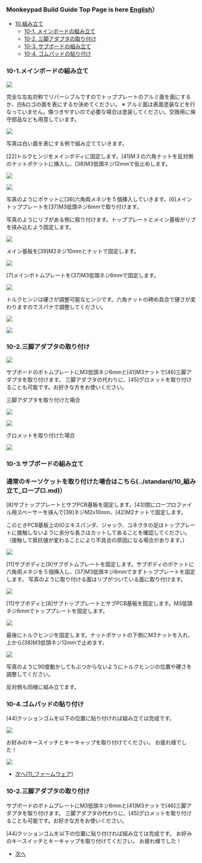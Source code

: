 
### Monkeypad Build Guide Top Page is here [English](01_build_guide.md)）

  - [10.組み立て](10_組み立て.md)
    - [10-1. メインボードの組み立て](#10-1メインボードの組み立て)
    - [10-2. 三脚アダプタの取り付け](#10-2三脚アダプタの取り付け)
    - [10-3. サブボードの組み立て](#10-3サブボードの組み立て)
    - [10-4. ゴムパッドの貼り付け](#10-4ゴムパッドの貼り付け)

### 10-1.メインボードの組み立て

![](../images/10/monkeypad_10_01.jpeg)

完全な左右対称でリバーシブルですのでトッププレートのアルミ面を面にするか、白&ロゴの面を表にするか決めてください。
※ アルミ面は表面塗装などを行なっていません。傷つきやすいので必要な場合は塗装してください。交換用に保守部品なども用意しています。

![](../images/10/monkeypad_10_02.jpeg)

写真は白い面を表にする例で組み立てていきます。

[22]トルクヒンジをメインボディに固定します。[41]M３の六角ナットを反対側のナットポケットに挿入し、[38]M3低頭ネジ12mmで仮止めします。

![](../images/10/monkeypad_10_03.jpeg)

![](../images/10/monkeypad_10_04.jpeg)


写真のようにポケットに[36]六角両メネジを５個挿入していきます。[6]メイントッププレートを[37]M3低頭ネジ6mmで取り付けます。

写真のようにリブがある側に取り付けます。トッププレートとメイン基板がリブを挟み込むよう固定します。

![](../images/10/monkeypad_10_05.jpeg)

メイン基板を[39]M2ネジ10mmとナットで固定します。

![](../images/10/monkeypad_10_06.jpeg)

[7]メインボトムプレートを(37)M3低頭ネジ6mmで固定します。

![](../images/10/monkeypad_10_07.jpeg)

トルクヒンジは硬さが調整可能なヒンジです。六角ナットの締め具合で硬さが変わりますのでスパナで調整してください。

![](../images/10/monkeypad_10_08.jpeg)

![](../images/10/monkeypad_10_08.jpeg)

### 10-2.三脚アダプタの取り付け

![](../images/10/monkeypad_10_10.jpeg)

サブボードのボトムプレートにM3低頭ネジ6mmと[41]M3ナットで[46]三脚アダプタを取り付けます。
三脚アダプタの代わりに、[45]グロメットを取り付けることも可能です。お好きな方をお使いください。

三脚アダプタを取り付けた場合

![](../images/10/monkeypad_10_11.jpeg)

![](../images/10/monkeypad_10_12.jpeg)

グロメットを取り付けた場合

![](../images/10/monkeypad_10_13.jpeg)

### 10-3.サブボードの組み立て

### 通常のキーソケットを取り付けた場合はこちら(../standard/10_組み立て_ロープロ.md)）

[8]サブトッププレートとサブPCB基板を固定します。[43]間にロープロファイル用スペーサーを挟んで[39]ネジM2x10mm、[42]M2ナットで固定します。

このときPCB基板上のIOエキスパンダ、ジャック、コネクタの足はトッププレートに接触しないように余分な長さはカットしてあることを確認してください。（接触して抵抗値が変わることにより不具合の原因になる場合があります。）

![](../images/10/monkeypad_10_30.jpeg)

[11]サブボディと[9]サブボトムプレートを固定します。サブボディのポケットに六角両メネジを５個挿入し、[37]M3低頭ネジ6mmでまずトッププレートを固定します。
写真のように取り付ける面はリブがついている面に取り付けます。

![](../images/10/monkeypad_10_31.jpeg)

[11]サブボディと[8]サブトッププレートとサブPCB基板を固定します。M3低頭ネジ6mmでトッププレートを固定します。

![](../images/10/monkeypad_10_32.jpeg)

最後にトルクヒンジを固定します。ナットポケットの下側にM3ナットを入れ、上から[38]M3低頭ネジ12mmで止めます。

![](../images/10/monkeypad_10_33.jpeg)

写真のように90度動かしてもぶつからないようにトルクヒンジの位置や硬さを調整してください。

反対側も同様に組み立てます。


### 10-4.ゴムパッドの貼り付け

[44]クッションゴムを以下の位置に貼り付ければ組み立ては完成です。

![](../images/10/monkeypad_10_19.jpeg)

お好みのキースイッチとキーキャップを取り付けてください。
お疲れ様でした！

![](../images/10/monkeypad_10_34.jpeg)

  - [次へ(11_ファームウェア)](11_ファームウェア.md)


### 10-2.三脚アダプタの取り付け

サブボードのボトムプレートにM3低頭ネジ6mmと[41]M3ナットで[46]三脚アダプタを取り付けます。
三脚アダプタの代わりに、[45]グロメットを取り付けることも可能です。お好きな方をお使いください。

[44]クッションゴムを以下の位置に貼り付ければ組み立ては完成です。
お好みのキースイッチとキーキャップを取り付けてください。
お疲れ様でした！

  - [次へ](11_ファームウェアの書き込み.md)

